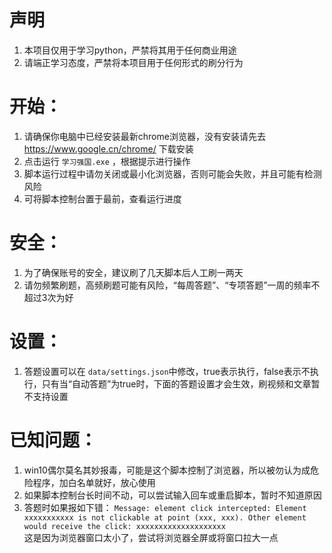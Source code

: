 # 声明

1. 本项目仅用于学习python，严禁将其用于任何商业用途
2. 请端正学习态度，严禁将本项目用于任何形式的刷分行为

# 开始：

1. 请确保你电脑中已经安装最新chrome浏览器，没有安装请先去  https://www.google.cn/chrome/  下载安装
2. 点击运行 `学习强国.exe` ，根据提示进行操作
3. 脚本运行过程中请勿关闭或最小化浏览器，否则可能会失败，并且可能有检测风险
4. 可将脚本控制台置于最前，查看运行进度

# 安全：

1. 为了确保账号的安全，建议刷了几天脚本后人工刷一两天
2. 请勿频繁刷题，高频刷题可能有风险，“每周答题”、“专项答题”一周的频率不超过3次为好

# 设置：

1. 答题设置可以在 `data/settings.json`中修改，true表示执行，false表示不执行，只有当“自动答题”为true时，下面的答题设置才会生效，刷视频和文章暂不支持设置

# 已知问题：

1. win10偶尔莫名其妙报毒，可能是这个脚本控制了浏览器，所以被勿认为成危险程序，加白名单就好，放心使用
2. 如果脚本控制台长时间不动，可以尝试输入回车或重启脚本，暂时不知道原因
3. 答题时如果报如下错：
   `Message: element click intercepted: Element xxxxxxxxxxx is not clickable at point (xxx, xxx). Other element would receive the click: xxxxxxxxxxxxxxxxxxxx`<br>这是因为浏览器窗口太小了，尝试将浏览器全屏或将窗口拉大一点
